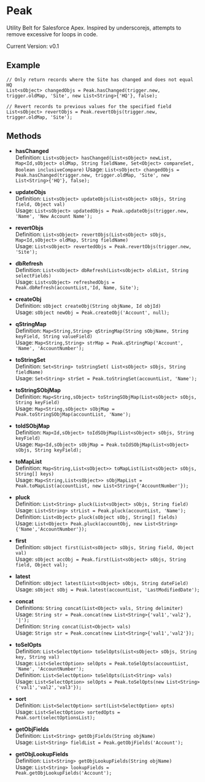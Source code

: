 # Peak

Utility Belt for Salesforce Apex. 
Inspired by underscorejs, attempts to remove excessive for loops in code.

Current Version: v0.1

## Example

	// Only return records where the Site has changed and does not equal HQ
	List<sObject> changedObjs = Peak.hasChanged(trigger.new, trigger.oldMap, 'Site', new List<String>{'HQ'}, false);
	
	// Revert records to previous values for the specified field
	List<sObject> revertObjs = Peak.revertObjs(trigger.new, trigger.oldMap, 'Site');


## Methods


- **hasChanged**<br/>
	Definition: `List<sObject> hasChanged(List<sObject> newList, Map<Id,sObject> oldMap, String fieldName, Set<Object> compareSet, Boolean inclusiveCompare)`
	Usage: `List<sObject> changedObjs = Peak.hasChanged(trigger.new, trigger.oldMap, 'Site', new List<String>{'HQ'}, false);`


- **updateObjs**<br/>
	Definition: `List<sObject> updateObjs(List<sObject> sObjs, String field, Object val)`<br/>
	Usage: `List<sObject> updatedObjs = Peak.updateObjs(trigger.new, 'Name', 'New Account Name');`<br/>


- **revertObjs**<br/>
	Definition: `List<sObject> revertObjs(List<sObject> sObjs, Map<Id,sObject> oldMap, String fieldName)`<br/>
	Usage: `List<sObject> revertedObjs = Peak.revertObjs(trigger.new, 'Site');`<br/>


- **dbRefresh**<br/>
	Definition: `List<sObject> dbRefresh(List<sObject> oldList, String selectFields)`<br/>
	Usage: `List<sObject> refreshedObjs = Peak.dbRefresh(accountList,'Id, Name, Site');`<br/>


- **createObj**<br/>
	Definition: `sObject createObj(String objName, Id objId)`<br/>
	Usage: `sObject newObj = Peak.createObj('Account', null);`<br/>


- **qStringMap**<br/>
	Definition: `Map<String,String> qStringMap(String sObjName, String keyField, String valueField)`<br/>
	Usage: `Map<String,String> strMap = Peak.qStringMap('Account', 'Name', 'AccountNumber');`<br/>


- **toStringSet**<br/>
	Definition: `Set<String> toStringSet( List<sObject> sObjs, String fieldName)`<br/>
	Usage: `Set<String> strSet = Peak.toStringSet(accountList, 'Name');`<br/>


- **toStringSObjMap**<br/>
	Definition: `Map<String,sObject> toStringSObjMap(List<sObject> sObjs, String keyField)`<br/>
	Usage: `Map<String,sObject> sObjMap = Peak.toStringSObjMap(accountList, 'Name');`<br/>


- **toIdSObjMap**<br/>
	Definition: `Map<Id,sObject> toIdSObjMap(List<sObject> sObjs, String keyField)`<br/>
	Usage: `Map<Id,sObject> sObjMap = Peak.toIdSObjMap(List<sObject> sObjs, String keyField);`<br/>


- **toMapList**<br/>
	Definition: `Map<String,List<sObject>> toMapList(List<sObject> sObjs, String[] keys)`<br/>
	Usage: `Map<String,List<sObject>> sObjMapList = Peak.toMapList(accountList, new List<String>{'AccountNumber'});`<br/>


- **pluck**<br/>
	Definition: `List<String> pluck(List<sObject> sObjs, String field)`<br/>
	Usage: `List<String> strList = Peak.pluck(accountList, 'Name');`<br/>
	Definition: `List<Object> pluck(sObject sObj, String[] fields)`<br/>
	Usage: `List<Object> Peak.pluck(accountObj, new List<String>{'Name','AccountNumber'});`<br/>
	

- **first**<br/>
	Definition: `sObject first(List<sObject> sObjs, String field, Object val)`<br/>
	Usage: `sObject accObj = Peak.first(List<sObject> sObjs, String field, Object val);`<br/>


- **latest**<br/>
	Definition: `sObject latest(List<sObject> sObjs, String dateField)`<br/>
	Usage: `sObject sObj = Peak.latest(accountList, 'LastModifiedDate');`<br/>


- **concat**<br/>
	Definitions: `String concat(List<Object> vals, String delimiter)`<br/>
	Usage: `String str = Peak.concat(new List<String>{'val1','val2'}, '|');`<br/>
	Definition: `String concat(List<Object> vals)`<br/>
	Usage: `Strign str = Peak.concat(new List<String>{'val1','val2'});`<br/>
	

- **toSelOpts**<br/>
	Definition: `List<SelectOption> toSelOpts(List<sObject> sObjs, String key, String val)`<br/>
	Usage: `List<SelectOption> selOpts = Peak.toSelOpts(accountList, 'Name', 'AccountNumber');`<br/>
	Definition: `List<SelectOption> toSelOpts(List<String> vals)`<br/>
	Usage: `List<SelectOption> selOpts = Peak.toSelOpts(new List<String>{'val1','val2','val3'});`<br/>


- **sort**<br/>
	Definition: `List<SelectOption> sort(List<SelectOption> opts)`<br/>
	Usage: `List<SelectOption> sortedOpts = Peak.sort(selectOptionsList);`<br/>


- **getObjFields**<br/>
	Definition: `List<String> getObjFields(String objName)`<br/>
	Usage: `List<String> fieldList = Peak.getObjFields('Account');`<br/>


- **getObjLookupFields**<br/>
	Definition: `List<String> getObjLookupFields(String objName)`<br/>
	Usage: `List<String> lookupFields = Peak.getObjLookupFields('Account');`<br/>